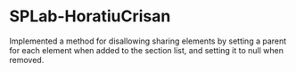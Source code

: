 # SPLab-HoratiuCrisan

Implemented a method for disallowing sharing elements by setting a parent for each element when added to the section list, and setting it to null when removed.
